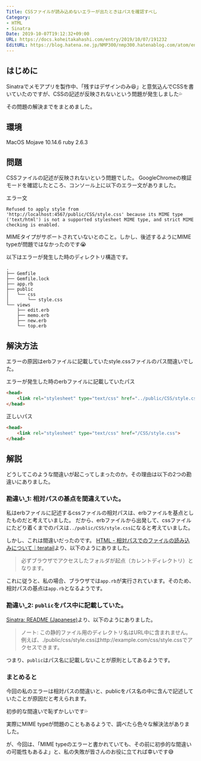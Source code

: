 ```yaml
---
Title: CSSファイルが読み込めないエラーが出たときはパスを確認すべし
Category:
- HTML
- Sinatra
Date: 2019-10-07T19:12:32+09:00
URL: https://docs.koheitakahashi.com/entry/2019/10/07/191232
EditURL: https://blog.hatena.ne.jp/NMP300/nmp300.hatenablog.com/atom/entry/26006613445996396
---
```


## はじめに
Sinatraでメモアプリを製作中、「残すはデザインのみ😆」と意気込んでCSSを書いていたのですが、CSSの記述が反映されないという問題が発生しました💦

その問題の解決までをまとめました。

## 環境
MacOS Mojave 10.14.6
ruby 2.6.3

## 問題

CSSファイルの記述が反映されないという問題でした。
GoogleChromeの検証モードを確認したところ、コンソール上に以下のエラー文がありました。

エラー文
```
Refused to apply style from 'http://localhost:4567/public/CSS/style.css' because its MIME type ('text/html') is not a supported stylesheet MIME type, and strict MIME checking is enabled.
```

MIMEタイプがサポートされていないとのこと。しかし、後述するようにMIME typeが問題ではなかったのです😭

以下はエラーが発生した時のディレクトリ構造です。

```tree
.
├── Gemfile
├── Gemfile.lock
├── app.rb
├── public
│   └── css
│       └── style.css
└── views
    ├── edit.erb
    ├── memo.erb
    ├── new.erb
    └── top.erb
```

## 解決方法

エラーの原因はerbファイルに記載していたstyle.cssファイルのパス間違いでした。

エラーが発生した時のerbファイルに記載していたパス
```html
<head>
    <link rel="stylesheet" type="text/css" href="../public/CSS/style.css">
</head>
```

正しいパス
```html
<head>
    <link rel="stylesheet" type="text/css" href="/CSS/style.css">
</head>
```

## 解説

どうしてこのような間違いが起こってしまったのか。その理由は以下の2つの勘違いにありました。

### 勘違い_1: 相対パスの基点を間違えていた。

私はerbファイルに記述するcssファイルの相対パスは、erbファイルを基点としたものだと考えていました。
だから、erbファイルから出発して、cssファイルにたどり着くまでのパスは`../public/CSS/style.css`になると考えていました。

しかし、これは間違いだったのです。
[HTML \- 相対パスでのファイルの読み込みについて｜teratail](https://teratail.com/questions/21217)より、以下のようにありました。

> 必ずブラウザでアクセスしたフォルダが起点（カレントディレクトリ）となります。

これに従うと、私の場合、ブラウザでは`app.rb`が実行されています。そのため、相対パスの基点は`app.rb`となるようです。

### 勘違い_2: `public`をパス中に記載していた。

[Sinatra: README \(Japanese\)](http://sinatrarb.com/intro-ja.html)より、以下のようにありました。

> ノート: この静的ファイル用のディレクトリ名はURL中に含まれません。 例えば、./public/css/style.cssはhttp://example.com/css/style.cssでアクセスできます。

つまり、`public`はパス名に記載しないことが原則としてあるようです。

### まとめると

今回の私のエラーは相対パスの間違いと、publicをパス名の中に含んで記述していたことが原因だと考えられます。

初歩的な間違いで恥ずかしいです💦

実際にMIME typeが問題のこともあるようで、調べたら色々な解決法がありました。

が、今回は、「MIME typeのエラーと書かれていても、その前に初歩的な間違いの可能性もあるよ」と、私の失敗が皆さんのお役に立てれば幸いです😅
